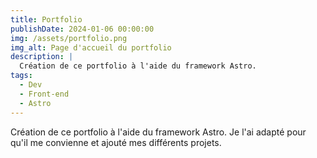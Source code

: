 ```yaml
---
title: Portfolio
publishDate: 2024-01-06 00:00:00
img: /assets/portfolio.png
img_alt: Page d'accueil du portfolio
description: |
  Création de ce portfolio à l'aide du framework Astro.
tags:
  - Dev
  - Front-end
  - Astro
---
```


Création de ce portfolio à l'aide du framework Astro. Je l'ai adapté pour qu'il me convienne et ajouté mes différents projets.